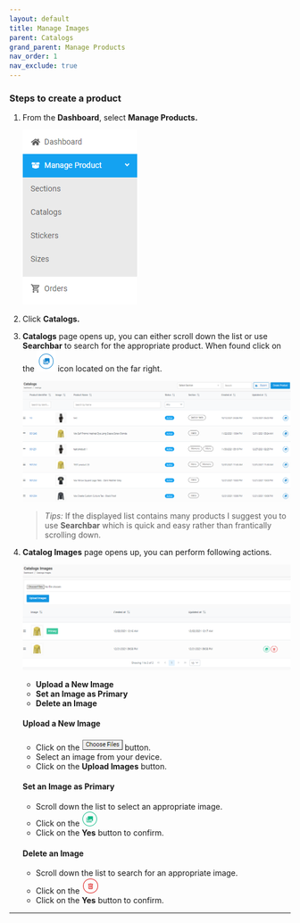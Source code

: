 ```yaml
---
layout: default
title: Manage Images
parent: Catalogs
grand_parent: Manage Products
nav_order: 1
nav_exclude: true
---
```


### Steps to create a product

1. From the **Dashboard**, select **Manage Products.**

   ![manage_image](../../../images/manageproducts/mng1.png "Catalogs menu")

2. Click **Catalogs.**
3. **Catalogs** page opens up, you can either scroll down the list or use **Searchbar** to search for the appropriate product. When found click on the ![](../../../images/buttons/pic.png) icon located on the far right.

   ![catalogs_page_image](../../../images/manageproducts/mng2.png "Images list")

   > _Tips:_ If the displayed list contains many products I suggest you to use **Searchbar** which is quick and easy rather than frantically scrolling down.

4. **Catalog Images** page opens up, you can perform following actions.

   ![catalog_image](../../../images/manageproducts/mng3.png "Catalog Images list")

   - **Upload a New Image**
   - **Set an Image as Primary**
   - **Delete an Image**

   #### **Upload a New Image**

   - Click on the ![choose_files](../../../images/buttons/chfiles.png "Choose Files") button.
   - Select an image from your device.
   - Click on the **Upload Images** button.

   #### **Set an Image as Primary**

   - Scroll down the list to select an appropriate image.
   - Click on the ![priamry_image](../../../images/buttons/green.png "Primary Image")
   - Click on the **Yes** button to confirm.

   #### **Delete an Image**

   - Scroll down the list to search for an appropriate image.
   - Click on the ![delete_image](../../../images/buttons/delete.png "Delete Image")
   - Click on the **Yes** button to confirm.

---
